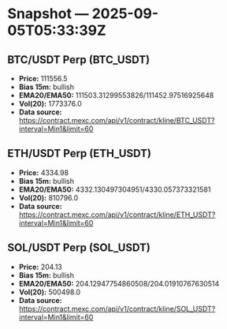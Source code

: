 # Snapshot — 2025-09-05T05:33:39Z

## BTC/USDT Perp (BTC_USDT)
- **Price:** 111556.5
- **Bias 15m:** bullish
- **EMA20/EMA50:** 111503.31299553826/111452.97516925648
- **Vol(20):** 1773376.0
- **Data source:** https://contract.mexc.com/api/v1/contract/kline/BTC_USDT?interval=Min1&limit=60

## ETH/USDT Perp (ETH_USDT)
- **Price:** 4334.98
- **Bias 15m:** bullish
- **EMA20/EMA50:** 4332.130497304951/4330.057373321581
- **Vol(20):** 810796.0
- **Data source:** https://contract.mexc.com/api/v1/contract/kline/ETH_USDT?interval=Min1&limit=60

## SOL/USDT Perp (SOL_USDT)
- **Price:** 204.13
- **Bias 15m:** bullish
- **EMA20/EMA50:** 204.12947754860508/204.01910767630514
- **Vol(20):** 500498.0
- **Data source:** https://contract.mexc.com/api/v1/contract/kline/SOL_USDT?interval=Min1&limit=60

